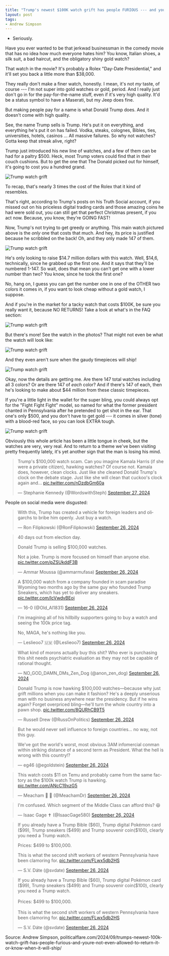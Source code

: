 ```yaml
---
title: "Trump's newest $100K watch grift has people FURIOUS --- and you're not even allowed to return it or know when it will ship"
layout: post
tags:
- Andrew Simpson
---
```


- Seriously.

Have you ever wanted to be that jerkwad businessman in the comedy movie that has no idea how much everyone hates him? You know, Italian shoes, a silk suit, a bad haircut, and the obligatory shiny gold watch?

That watch in the movie? It's probably a Rolex "Day-Date Presidential," and it'll set you back a little more than $38,000.

They really don't make a finer watch, honestly. I mean, it's not *my* taste, of course --- I'm not super into gold watches or gold, period. And I really just don't go in for the pay-for-the-name stuff, even if it's very high quality. It'd be a status symbol to have a Maserati, but my Jeep does fine.

But making people pay for a name is what Donald Trump does. And it doesn't come with high quality.

See, the name Trump sells is Trump. He's put it on everything, and everything he's put it on has failed. Vodka, steaks, colognes, Bibles, ties, universities, hotels, casinos ... All massive failures. So why not watches? Gotta keep that streak alive, right?

Trump just introduced his new line of watches, and a few of them can be had for a paltry $500. Heck, most Trump voters could find that in their couch cushions. But to get the one that The Donald picked out for himself, it's going to cost you a hundred grand.

![Trump watch grift](/assets/2024-09-27-trump-watch-grift-1.webp "Trump watch grift")

To recap, that's nearly 3 times the cost of the Rolex that it kind of resembles.

That's right, according to Trump's posts on his Truth Social account, if you missed out on his priceless digital trading cards and those amazing coins he had were sold out, you can still get that perfect Christmas present, if you act now. Because, you know, they're GOING FAST!

Now, Trump's not trying to get greedy or anything. This main watch pictured above is the *only* one that costs that much. And hey, its price is justified because he scribbled on the back! Oh, and they only made 147 of them.

![Trump watch grift](/assets/2024-09-27-trump-watch-grift-2.webp "Trump watch grift")

He's only looking to raise $14.7 million dollars with this watch. Well, $14,6, technically, since he grabbed up the first one. And it says that they'll be numbered 1-147. So wait, does that mean you can't get one with a lower number than two? You know, since he took the first one?

No, hang on, I guess you can get the number one in one of the OTHER two colors it comes in, if you want to look cheap without a gold watch, I suppose.

And if you're in the market for a tacky watch that costs $100K, be sure you really want it, because NO RETURNS! Take a look at what's in the FAQ section:

![Trump watch grift](/assets/2024-09-27-trump-watch-grift-3.webp "Trump watch grift")

But there's more! See the watch in the photos? That might not even be what the watch will look like:

![Trump watch grift](/assets/2024-09-27-trump-watch-grift-4.webp "Trump watch grift")

And they even aren't sure when the gaudy timepieces will ship!

![Trump watch grift](/assets/2024-09-27-trump-watch-grift-5.webp "Trump watch grift")

Okay, now the details are getting me. Are there 147 total watches including all 3 colors? Or are there 147 of *each* color? And if there's 147 of each, then he's looking to make about $44 million from these classic timepieces.

If you're a little light in the wallet for the super bling, you could always opt for the "Fight Fight Fight" model, so named for what the former president chanted in Pennsylvania after he pretended to get shot in the ear. That one's only $500, and you don't have to get gold --- it comes in silver (tone) with a blood-red face, so you can look EXTRA tough.

![Trump watch grift](/assets/2024-09-27-trump-watch-grift-6.webp "Trump watch grift")

Obviously this whole article has been a little tongue in cheek, but the watches are very, very real. And to return to a theme we've been visiting pretty frequently lately, it's yet another sign that the man is losing his mind.

<blockquote class="twitter-tweet"><p lang="en" dir="ltr">Trump's $100,000 watch scam. Can you imagine Kamala Harris (if she were a private citizen), hawking watches? Of course not. Kamala does, however, clean clocks. Just like she cleaned Donald Trump's clock on the debate stage. Just like she will clean that cuckoo's clock again and… <a href="https://t.co/nDzdbGm60a">pic.twitter.com/nDzdbGm60a</a></p>&mdash; Stephanie Kennedy (@WordswithSteph) <a href="https://twitter.com/WordswithSteph/status/1839457391953481898?ref_src=twsrc%5Etfw">September 27, 2024</a>
</blockquote>

People on social media were disgusted:

<blockquote class="twitter-tweet"><p lang="en" dir="ltr">With this, Trump has created a vehicle for foreign leaders and oligarchs to bribe him openly. Just buy a watch.</p>&mdash; Ron Filipkowski (@RonFilipkowski) <a href="https://twitter.com/RonFilipkowski/status/1839340085772472386?ref_src=twsrc%5Etfw">September 26, 2024</a></blockquote>

<blockquote class="twitter-tweet"><p lang="en" dir="ltr">40 days out from election day.</p><p>Donald Trump is selling $100,000 watches.</p><p>Not a joke. Trump is more focused on himself than anyone else. <a href="https://t.co/pZSUkddF3B">pic.twitter.com/pZSUkddF3B</a></p>&mdash; Ammar Moussa (@ammarmufasa) <a href="https://twitter.com/ammarmufasa/status/1839363969175429499?ref_src=twsrc%5Etfw">September 26, 2024</a></blockquote>

<blockquote class="twitter-tweet"><p lang="en" dir="ltr">A $100,000 watch from a company founded in scam paradise Wyoming two months ago by the same guy who founded Trump Sneakers, which has yet to deliver any sneakers. <a href="https://t.co/IcVwdvBEoi">pic.twitter.com/IcVwdvBEoi</a></p>&mdash; 16-0 (@Old_Al1831) <a href="https://twitter.com/Old_Al1831/status/1839325458229580081?ref_src=twsrc%5Etfw">September 26, 2024</a></blockquote>

<blockquote class="twitter-tweet"><p lang="en" dir="ltr">I&#39;m imagining all of his hillbilly supporters going to buy a watch and seeing the 100k price tag.</p><p>No, MAGA, he&#39;s nothing like you.</p>&mdash; Leslieoo7 🇺🇲 (@Leslieoo7) <a href="https://twitter.com/Leslieoo7/status/1839344319012221111?ref_src=twsrc%5Etfw">September 26, 2024</a></blockquote>

<blockquote class="twitter-tweet"><p lang="en" dir="ltr">What kind of morons actually buy this shit? Who ever is purchasing this shit needs psychiatric evaluation as they may not be capable of rational thought.</p>&mdash; NO_GOD_DAMN_DMs_Zen_Dog (@anon_zen_dog) <a href="https://twitter.com/anon_zen_dog/status/1839338868509941882?ref_src=twsrc%5Etfw">September 26, 2024</a></blockquote>

<blockquote class="twitter-tweet"><p lang="en" dir="ltr">Donald Trump is now hawking $100,000 watches—because why just grift millions when you can make it fashion? He&#39;s a deeply unserious man with no business anywhere near the presidency. But if he wins again? Forget overpriced bling—he'll turn the whole country into a pawn shop. <a href="https://t.co/8QURhCB9T5">pic.twitter.com/8QURhCB9T5</a></p>&mdash; Russell Drew (@RussOnPolitics) <a href="https://twitter.com/RussOnPolitics/status/1839356375107006502?ref_src=twsrc%5Etfw">September 26, 2024</a></blockquote>

<blockquote class="twitter-tweet"><p lang="en" dir="ltr">But he would never sell influence to foreign countries... no way, not this guy.</p><p>We&#39;ve got the world&#39;s worst, most obvious 3AM infomercial conman within striking distance of a second term as President. What the hell is wrong with this country!?</p>&mdash; eg46 (@egoldstein) <a href="https://twitter.com/egoldstein/status/1839338618487554062?ref_src=twsrc%5Etfw">September 26, 2024</a></blockquote>

<blockquote class="twitter-tweet"><p lang="en" dir="ltr">This watch costs $11 on Temu and probably came from the same factory as the $100k watch Trump is hawking. <a href="https://t.co/ANcC19xzG5">pic.twitter.com/ANcC19xzG5</a></p>&mdash; Meacham 🌊 🌊 (@MeachamDr) <a href="https://twitter.com/MeachamDr/status/1839399808873926985?ref_src=twsrc%5Etfw">September 26, 2024</a></blockquote>

<blockquote class="twitter-tweet"><p lang="en" dir="ltr">I'm confused. Which segment of the Middle Class can afford this? 😆</p>&mdash; Isaac Gage ✝️ (@IsaacGage580) <a href="https://twitter.com/IsaacGage580/status/1839343624104075399?ref_src=twsrc%5Etfw">September 26, 2024</a></blockquote>

<blockquote class="twitter-tweet"><p lang="en" dir="ltr">If you already have a Trump Bible ($60), Trump digital Pokémon card ($99), Trump sneakers ($499) and Trump souvenir coin($100), clearly you need a Trump watch.</p><p>Prices: $499 to $100,000.</p><p>This is what the second shift workers of western Pennsylvania have been clamoring for. <a href="https://t.co/FLwx5db2HS">pic.twitter.com/FLwx5db2HS</a></p>&mdash; S.V. Dáte (@svdate) <a href="https://twitter.com/svdate/status/1839335756478963787?ref_src=twsrc%5Etfw">September 26, 2024</a></blockquote>

<blockquote class="twitter-tweet"><p lang="en" dir="ltr">If you already have a Trump Bible ($60), Trump digital Pokémon card ($99), Trump sneakers ($499) and Trump souvenir coin($100), clearly you need a Trump watch. <br><br>Prices: $499 to $100,000.<br><br>This is what the second shift workers of western Pennsylvania have been clamoring for. <a href="https://t.co/FLwx5db2HS">pic.twitter.com/FLwx5db2HS</a></p>&mdash; S.V. Dáte (@svdate) <a href="https://twitter.com/svdate/status/1839335756478963787?ref_src=twsrc%5Etfw">September 26, 2024</a>
</blockquote>
<script async src="https://platform.twitter.com/widgets.js" charset="utf-8">
</script>

Source: Andrew Simpson, politicalflare.com/2024/09/trumps-newest-100k-watch-grift-has-people-furious-and-youre-not-even-allowed-to-return-it-or-know-when-it-will-ship/
